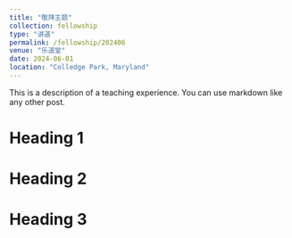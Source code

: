 ```yaml
---
title: "敬拜主题"
collection: fellowship
type: "讲道"
permalink: /fellowship/202406
venue: "乐道堂"
date: 2024-06-01
location: "Colledge Park, Maryland"
---
```


This is a description of a teaching experience. You can use markdown like any other post.

Heading 1
======

Heading 2
======

Heading 3
======